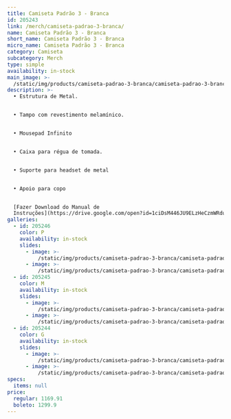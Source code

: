 ```yaml
---
title: Camiseta Padrão 3 - Branca
id: 205243
link: /merch/camiseta-padrao-3-branca/
name: Camiseta Padrão 3 - Branca
short_name: Camiseta Padrão 3 - Branca
micro_name: Camiseta Padrão 3 - Branca
category: Camiseta
subcategory: Merch
type: simple
availability: in-stock
main_image: >-
  /static/img/products/camiseta-padrao-3-branca/camiseta-padrao-3-branca.png
description: >-
  • Estrutura de Metal.


  • Tampo com revestimento melamínico.


  • Mousepad Infinito


  • Caixa para régua de tomada.


  • Suporte para headset de metal


  • Apoio para copo


  [Fazer Download do Manual de
  Instruções](https://drive.google.com/open?id=1ciDsM446JU9ELzHeCzmWRduGqkkbOzIM)
galleries:
  - id: 205246
    color: P
    availability: in-stock
    slides:
      - image: >-
          /static/img/products/camiseta-padrao-3-branca/camiseta-padrao-3-branca.png
      - image: >-
          /static/img/products/camiseta-padrao-3-branca/camiseta-padrao-3-branca.png
  - id: 205245
    color: M
    availability: in-stock
    slides:
      - image: >-
          /static/img/products/camiseta-padrao-3-branca/camiseta-padrao-3-branca.png
      - image: >-
          /static/img/products/camiseta-padrao-3-branca/camiseta-padrao-3-branca.png
  - id: 205244
    color: G
    availability: in-stock
    slides:
      - image: >-
          /static/img/products/camiseta-padrao-3-branca/camiseta-padrao-3-branca.png
      - image: >-
          /static/img/products/camiseta-padrao-3-branca/camiseta-padrao-3-branca.png
specs:
  items: null
price:
  regular: 1169.91
  boleto: 1299.9
---
```

